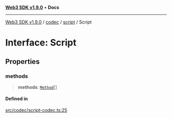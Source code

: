 [**Web3 SDK v1.9.0**](../../../../../README.md) • **Docs**

***

[Web3 SDK v1.9.0](../../../../../globals.md) / [codec](../../../README.md) / [script](../README.md) / Script

# Interface: Script

## Properties

### methods

> **methods**: [`Method`](../../../interfaces/Method.md)[]

#### Defined in

[src/codec/script-codec.ts:25](https://github.com/Mystic-Nayy/alephium-web3/blob/c1afd789a197ce5fe21f08c2965942090157c33d/packages/web3/src/codec/script-codec.ts#L25)
